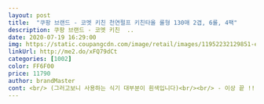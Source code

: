 ```yaml
---
layout: post 
title:  "쿠팡 브랜드 - 코멧 키친 천연펄프 키친타올 롤형 130매 2겹, 6롤, 4팩" 
description: 쿠팡 브랜드 - 코멧 키친  ..
date: 2020-07-19 16:29:00 
img: https://static.coupangcdn.com/image/retail/images/11952232129851-eb613fe2-588c-40b4-b674-02284731e527.jpg 
linkUrl: http://me2.do/xFQ79dCt 
categories: [1002] 
color: FF6F00 
price: 11790 
author: brandMaster 
cont: <br/> (그러고보니 사용하는 식기 대부분이 흰색입니다)<br/><br/> - 이상 끝 !! <br/> -<br/>[  저만의 생각이 담긴 주관적 후기이다보니<br/>ʕ·͡ˑ·ཻʔ<br/>♡구매일 2020년 05월 03일<br/>♡배송받은날짜 2020년 05월 04일<br/>♡배송방법 로켓배송<br/>♡제품가격 11500원<br/>♡제품명 쿠팡 브랜드 <br/> - 코멧 키친 천연펄프 키친타올 롤형 130매 2겹 6롤 4팩<br/>ㄷㅏ쓰면 또 ! 또 ! 무조건 삽니다요 !! 굿뜨 ̀.<br/>̫́✧<br/>가격이 착한데다 양도 많구여 ! ㄷㅏ쓰면 또 구매하려구요 !! ㅎㅎ<br/>가장 상단에 있는 후기나 좋은글만 보고 구매하기보다는<br/>고기굽고 후라이팬 기름기도 잘 닦이구여<br/>고양이 물그릇 청소해주고 물때 때문에 꼭 마지막에<br/>곱창해먹고 기름기가 많아서 사용했는데 다른 키친다올보다 좀 얇은거 같아요.<br/> 하지만 양이 많아서 그점은 감안하세요.<br/> 제가 동영상 올렸는데 깨끗하게 잘 닦여요<br/> 
---
```

 